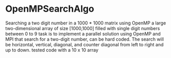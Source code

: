 # OpenMPSearchAlgo
Searching a two digit number in a 1000 * 1000 matrix using OpenMP 
a large two-dimensional array of size [1000,1000] filled with single digit numbers between 0 to 9
task is to implement a parallel solution using OpenMP and MPI that search for a two-digit number, can be hard coded. The search will be horizontal, vertical, diagonal, and counter diagonal from left to right and up to down.
tested code with a 10 x 10 array
